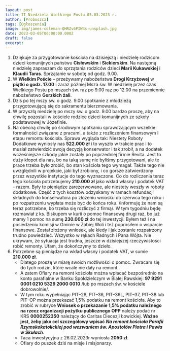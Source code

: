 ```yaml
---
layout: post
title: II Niedziela Wielkiego Postu 05.03.2023 r.
author: [Proboszcz]
tags: [Ogłoszenia]
image: img/james-coleman-QHRZv6PIW4s-unsplash.jpg
date: 2023-03-05T06:00:00.000Z
draft: false
excerpt: 
---
```


1. Dziękuje za przygotowanie kościoła na dzisiejszą i niedzielę rodzicom dzieci komunijnych państwu **Cisłowskim** i **Siekierskim**. Na następną niedzielę zapraszam do sprzątania rodziców dzieci **Marii Kukawskiej** i **Klaudii Taras**. Sprzątanie w sobotę od godz. 9.00.
2. W **Wielkim Poście** – przeżywamy nabożeństwa **Drogi Krzyżowej** w **piątki o godz. 17.00** i zaraz później Msza św. W niedzielę przez czas Wielkiego Postu po mszach św. raz po 9.00 raz po 12.00 na przemiennie nabożeństwo **Gorzkich żali**.
3. Dziś po tej mszy św. o godz. 9.00 spotkanie z młodzieżą przygotowującą się do sakramentu bierzmowania.
4. W przyszłą niedzielę po mszy św. o godz. 9.00 bardzo proszę, aby na chwilę pozostali w kościele rodzice dzieci komunijnych ze szkoły podstawowej w Józefinie.
5. Na obecną chwilę po środowym spotkaniu sprawdzającym wszelkie formalności związane z pracami, a także z rozliczeniem finansowym I etapu remontu kościoła. Sprawa wygląda tak:
   Niestety Roboty Dodatkowe wyniosły nas **522.000 zł** i to wyszło w trakcie prac i to musiał
   zatwierdzić swoją decyzją konserwator i tak zrobił, a na dodatek wcześniejsze szkody jakie
   zostały po poprzedniej firmie Revita. Jest to duży kłopot dla nas, bo na taką sumę nie byliśmy
   przygotowani, ale te prace trzeba było zrobić, bo stan kościoła tego wymagał. Także tego nie
   uwzględnili w projekcie, jaki był zrobiony, i co gorsze zatwierdzony przez wszystkie instytucje do
   tego wyznaczone. Co do rozliczenia teraz tego kościoła potrzebujemy **210.000 zł** jako wkład własny i
   podatek VAT - razem. Były te pieniądze zarezerwowane, ale niestety weszły w roboty dodatkowe.
   Część z tych kosztów odzyskamy w ramach refundacji składnych do konserwatora po złożeniu
   wniosku do czerwca tego roku i po rozpatrzeniu wypłata może być do końca roku. /informuję że
   nam są teraz potrzebne, bo trzeba się rozliczyć z firmą/. W tym tygodniu będę rozmawiał z ks.
   Biskupem w kurii o pomoc finansową drugi raz, bo już mamy 1 pomoc na sumę **230.000 zł** do tej
   inwestycji. Byłem też i na posiedzeniu komisji w Gminie w Żabiej Woli i też poprosiłem o wsparcie
   finansowe. Został złożony wniosek, ale kiedy i jak zostanie rozpatrzony trudno powiedzieć.
   Wszystko w rękach Radnych i Pana Wójta. Nie ukrywam, że sytuacja jest trudna, jeszcze w dzisiejszej
   rzeczywistości robić remonty. Ufam, że dokończymy to dzieło.
6. Potrzebne są pieniądze na wkład własny i podatek VAT, w sumie **210.000 zł**.
   - Dlatego proszę w miarę swoich możliwości o pomoc. Zwracam się do tych rodzin, które wcale nie dały na remont.
   - A zatem Ofiary na remont kościoła można wpłacać bezpośrednio na konto parafialne w Banku Spółdzielczym w Białej Rawskiej: **97 9291 0001 0210 5329 2000 0010** /lub po mszach św. w kościele dobrowolnie/.
   - W tym roku wypełniając PIT–28, PIT–36, PIT–36L, PIT–37, PIT–38 lub PIT–OP można przekazać 1,5% podatku na remont kościoła. Aby to zrobić w rubryce **Wniosek o przekazanie 1,5% podatku należnego na rzecz organizacji pożytku publicznego OPP** należy podać nr KRS **0000252350** należący do Caritas Diecezji Łowickiej. **Ważne jest, żeby jako cel szczegółowy wpisać _Na remont kościoła Parafii Rzymskokatolickiej pod wezwaniem św. Apostołów Piotra i Pawła w Skułach_**.
   - Taca inwestycyjna z 26.02.2023r wyniosła **2050 zł**.
   - Ofiary do puszek dziś na misje i misjonarzy.

